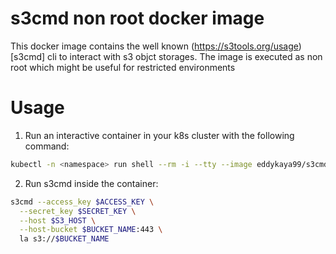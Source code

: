 # s3cmd non root docker image

This docker image contains the well known (https://s3tools.org/usage)[s3cmd] cli to interact with s3 objct storages.
The image is executed as non root which might be useful for restricted environments

# Usage

1. Run an interactive container in your k8s cluster with the following command:

```bash
kubectl -n <namespace> run shell --rm -i --tty --image eddykaya99/s3cmd-non-root:latest -- sh
```

2. Run s3cmd inside the container:

```bash
s3cmd --access_key $ACCESS_KEY \
  --secret_key $SECRET_KEY \
  --host $S3_HOST \
  --host-bucket $BUCKET_NAME:443 \
  la s3://$BUCKET_NAME
```
